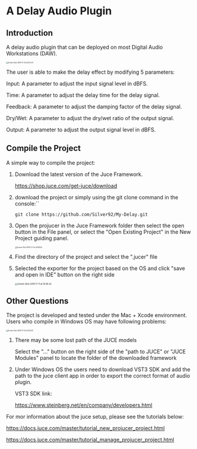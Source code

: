 # A Delay Audio Plugin

## Introduction

A delay audio plugin that can be deployed on most Digital Audio Workstations (DAW). 

<img src="https://github.com/Silver92/My-Delay/blob/Develop/Sample Pictures/Screen Shot 2019-11-11 at 18.54.25.png" alt="Screen Shot 2019-11-11 at 18.54.25" style="zoom:30%;" />

The user is able to make the delay effect by modifying 5 parameters:

Input:			A parameter to adjust the input signal level in dBFS.

Time:			A parameter to adjust the delay time for the delay signal.

Feedback: 	A parameter to adjust the damping factor of the delay signal.

Dry/Wet: 	A parameter to adjust the dry/wet ratio of the output signal.

Output: 		A parameter to adjust the output signal level in dBFS.

## Compile the Project

A simple way to compile the project:

1. Download the latest version of the Juce Framework.

   https://shop.juce.com/get-juce/download

2. download the project or simply using the git clone command in the console:``

   `git clone https://github.com/Silver92/My-Delay.git`

3. Open the projucer in the Juce Framework folder then select the open button in the File panel, or select the "Open Existing Project" in the New Project guiding panel.

   <img src="https://github.com/Silver92/My-Delay/blob/Develop/Sample Pictures/Screen Shot 2019-11-11 at 19.08.05.png" alt="Screen Shot 2019-11-11 at 19.08.05" style="zoom:30%;" />

4. Find the directory of the project and select the ".jucer" file

5. Selected the exporter for the project based on the OS and click "save and open in IDE" button on the right side

   <img src="https://github.com/Silver92/My-Delay/blob/Develop/Sample Pictures/Screen Shot 2019-11-11 at 19.08.24.png" alt="Screen Shot 2019-11-11 at 19.08.24" style="zoom:40%;" />

## Other Questions

The project is developed and tested under the Mac + Xcode environment. Users who compile in Windows OS may have following problems:

<img src="https://github.com/Silver92/My-Delay/blob/Develop/Sample Pictures/Screen Shot 2019-11-11 at 19.20.16.png" alt="Screen Shot 2019-11-11 at 19.20.16" style="zoom:30%;" />

1. There may be some lost path of the JUCE models

   Select the "..." button on the right side of the "path to JUCE" or "JUCE Modules" panel to locate the folder of the downloaded framework

2. Under Windows OS the users need to download VST3 SDK and add the path to the juce client app in order to export the correct format of audio plugin.

   VST3 SDK link:

   https://www.steinberg.net/en/company/developers.html

   

For mor information about the juce setup, please see the tutorials below:

https://docs.juce.com/master/tutorial_new_projucer_project.html

https://docs.juce.com/master/tutorial_manage_projucer_project.html